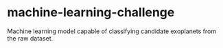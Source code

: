 # machine-learning-challenge
Machine learning model capable of classifying candidate exoplanets from the raw dataset.

